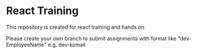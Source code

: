 # React Training
This repository is created for react training and hands on

Please create your own branch to submit assignments with format like "dev-EmployeeName" e.g. dev-komail
